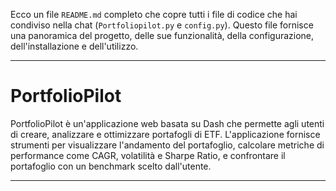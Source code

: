 Ecco un file `README.md` completo che copre tutti i file di codice che hai condiviso nella chat (`Portfoliopilot.py` e `config.py`). Questo file fornisce una panoramica del progetto, delle sue funzionalità, della configurazione, dell'installazione e dell'utilizzo.

---

# PortfolioPilot

PortfolioPilot è un'applicazione web basata su Dash che permette agli utenti di creare, analizzare e ottimizzare portafogli di ETF. L'applicazione fornisce strumenti per visualizzare l'andamento del portafoglio, calcolare metriche di performance come CAGR, volatilità e Sharpe Ratio, e confrontare il portafoglio con un benchmark scelto dall'utente.

---
